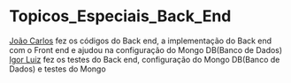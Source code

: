 # Topicos_Especiais_Back_End
[João Carlos](https://github.com/Jcarlos1999) fez os códigos do Back end, a implementação do Back end com o Front end e ajudou na configuração do Mongo DB(Banco de Dados)
[Igor Luiz](https://github.com/igu1nho) fez os testes do Back end, configuração do Mongo DB(Banco de Dados) e testes do Mongo

